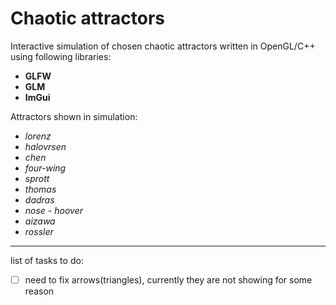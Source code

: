 # Chaotic attractors #

Interactive simulation of chosen chaotic attractors written in OpenGL/C++ using following libraries: 
* __GLFW__
* __GLM__
* __ImGui__

Attractors shown in simulation:
* _lorenz_
* _halovrsen_
* _chen_
* _four-wing_
* _sprott_
* _thomas_
* _dadras_
* _nose - hoover_
* _aizawa_
* _rossler_

------------------------------------------------------------------------------------------------

list of tasks to do:
- [ ] need to fix arrows(triangles), currently they are not showing for some reason
